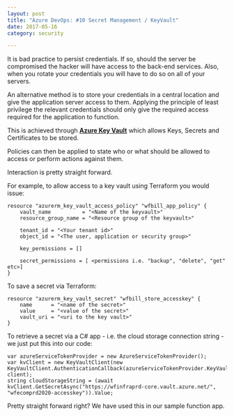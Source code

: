 ```yaml
---
layout: post
title: "Azure DevOps: #10 Secret Management / KeyVault"
date: 2017-05-16
category: security

---
```


It is bad practice to persist credentials.  If so, should the server be compromised the hacker will have access to the back-end services.  Also, when you rotate your credentials you will have to do so on all of your servers.

An alternative method is to store your credentials in a central location and give the application server access to them.  Applying the principle of least privilege the relevant credentials should only give the required access required for the application to function.

This is achieved through
__[Azure Key Vault](https://azure.microsoft.com/en-us/services/key-vault/)__
which allows Keys, Secrets and Certificates to be stored.

Policies can then be applied to state who or what should be allowed to access or perform actions against them.


Interaction is pretty straight forward.

For example, to allow access to a key vault using Terraform you would issue:

    resource "azurerm_key_vault_access_policy" "wfbill_app_policy" {
        vault_name          = "<Name of the keyvault>"
        resource_group_name = "<Resource group of the keyvault>"

        tenant_id = "<Your tenant id>"
        object_id = "<The user, application or security group>"

        key_permissions = []

        secret_permissions = [ <permissions i.e. "backup", "delete", "get" etc>]
    }

To save a secret via Terraform:

    resource "azurerm_key_vault_secret" "wfbill_store_accesskey" {
        name      = "<name of the secret>"
        value     = "<value of the secret>"
        vault_uri = "<uri to the key vault>"
    }

To retrieve a secret via a C# app - i.e. the cloud storage connection string - we just put this into our code:

    var azureServiceTokenProvider = new AzureServiceTokenProvider();
    var kvClient = new KeyVaultClient(new KeyVaultClient.AuthenticationCallback(azureServiceTokenProvider.KeyVaultTokenCallback), client);
    string cloudStorageString = (await kvClient.GetSecretAsync("https://wfinfraprd-core.vault.azure.net/", "wfecomprd2020-accesskey")).Value;

Pretty straight forward right?  We have used this in our sample function app. 